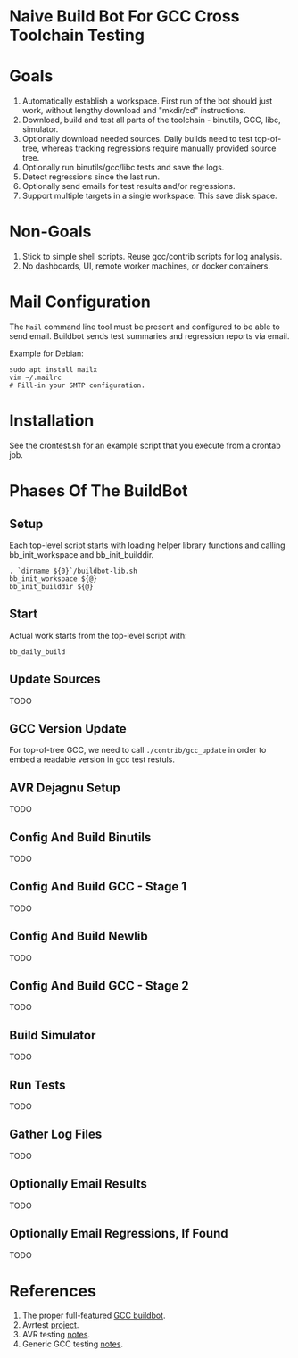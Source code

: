 # Naive Build Bot For GCC Cross Toolchain Testing

# Goals
 1. Automatically establish a workspace. First run of the bot should just work, without lengthy download and "mkdir/cd" instructions.
 2. Download, build and test all parts of the toolchain - binutils, GCC, libc, simulator.
 3. Optionally download needed sources. Daily builds need to test top-of-tree, whereas tracking regressions require manually provided source tree.
 4. Optionally run binutils/gcc/libc tests and save the logs.
 5. Detect regressions since the last run.
 6. Optionally send emails for test results and/or regressions.
 7. Support multiple targets in a single workspace. This save disk space.

# Non-Goals
 1. Stick to simple shell scripts. Reuse gcc/contrib scripts for log analysis.
 2. No dashboards, UI, remote worker machines, or docker containers.

#  Mail Configuration
The ```Mail``` command line tool must be present and configured to be able to send email. Buildbot sends test summaries and regression reports via email.

Example for Debian:

	sudo apt install mailx
	vim ~/.mailrc
	# Fill-in your SMTP configuration.

#  Installation
See the crontest.sh for an example script that you execute from a crontab job.

# Phases Of The BuildBot

## Setup
Each top-level script starts with loading helper library functions and calling bb_init_workspace and bb_init_builddir.

	. `dirname ${0}`/buildbot-lib.sh
	bb_init_workspace ${@}
	bb_init_builddir ${@}


## Start
Actual work starts from the top-level script with:

	bb_daily_build

## Update Sources
TODO

## GCC Version Update
For top-of-tree GCC, we need to call ```./contrib/gcc_update``` in order to embed a readable version in gcc test restuls.

## AVR Dejagnu Setup
TODO

## Config And Build Binutils
TODO

## Config And Build GCC - Stage 1
TODO

## Config And Build Newlib
TODO

## Config And Build GCC - Stage 2
TODO

## Build Simulator
TODO

## Run Tests
TODO

## Gather Log Files
TODO

## Optionally Email Results
TODO

## Optionally Email Regressions, If Found
TODO

# References
 1. The proper full-featured [GCC buildbot](https://github.com/LinkiTools/gcc-buildbot/).
 2. Avrtest [project](https://sourceforge.net/p/winavr/code/HEAD/tree/trunk/avrtest/).
 3. AVR testing [notes](https://lists.gnu.org/archive/html/avr-gcc-list/2009-09/msg00016.html).
 4. Generic GCC testing [notes](https://gcc.gnu.org/wiki/Testing_GCC).
